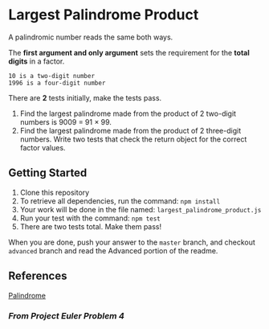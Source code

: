 # Largest Palindrome Product

A palindromic number reads the same both ways.

The **first argument and only argument** sets the requirement for the **total digits** in a factor.

    10 is a two-digit number
    1996 is a four-digit number

There are **2** tests initially, make the tests pass.

1. Find the largest palindrome made from the product of 2 two-digit numbers is 9009 = 91 × 99.
1. Find the largest palindrome made from the product of 2 three-digit numbers. Write two tests that check the return object for the correct factor values.

## Getting Started

1. Clone this repository
2. To retrieve all dependencies, run the command: `npm install`
3. Your work will be done in the file named: `largest_palindrome_product.js`
4. Run your test with the command: `npm test`
5. There are two tests total. Make them pass!

When you are done, push your answer to the `master` branch, and checkout `advanced` branch and read the Advanced portion of the readme.

## References

[Palindrome](http://en.wikipedia.org/wiki/Palindrome)

### _From Project Euler Problem 4_
